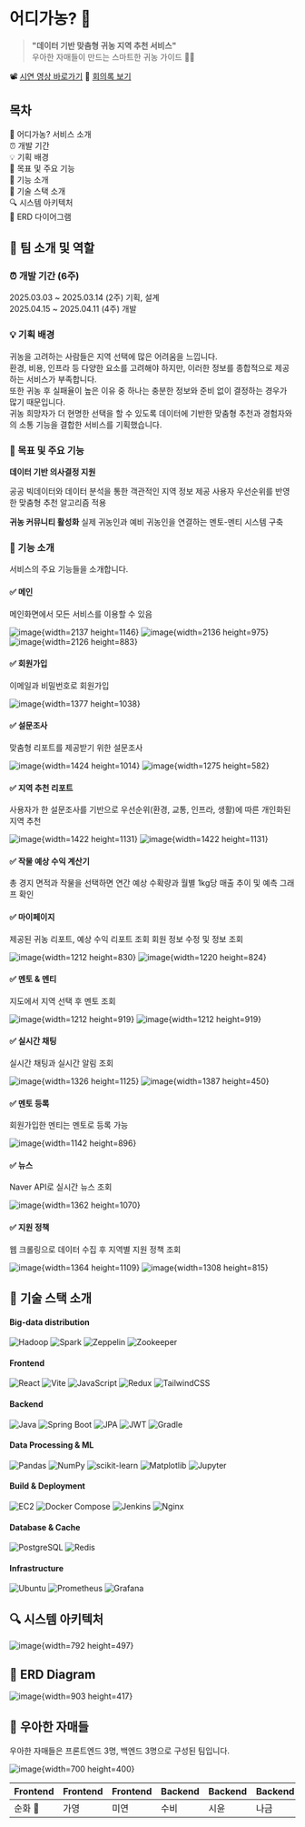 
# 어디가농? 🌽

> **"데이터 기반 맞춤형 귀농 지역 추천 서비스"**  
우아한 자매들이 만드는 스마트한 귀농 가이드 🚜✨  

📽️ [시연 영상 바로가기](https://drive.google.com/file/d/1nhuQVSqwYE_Bl4Ter0TAZ4RBhGhQi_vt/view) 
📝 [회의록 보기](https://cloud-ice-455.notion.site/1d515a2ee9308155bc00c09a12c43fbe?pvs=4)


## 목차

🌱 어디가농? 서비스 소개
<br>
⏰ 개발 기간
<br>
💡 기획 배경
<br>
🎯 목표 및 주요 기능
<br>
🔧 기능 소개
<br>
📢 기술 스택 소개
<br>
🔍 시스템 아키텍처
<br>
💾 ERD 다이어그램
<br>


## 👥 팀 소개 및 역할

### ⏰ 개발 기간 (6주)
2025.03.03 ~ 2025.03.14 (2주) 기획, 설계
<br>
2025.04.15 ~ 2025.04.11 (4주) 개발

### 💡 기획 배경

귀농을 고려하는 사람들은 지역 선택에 많은 어려움을 느낍니다. <br>환경, 비용, 인프라 등 다양한 요소를 고려해야 하지만, 이러한 정보를 종합적으로 제공하는 서비스가 부족합니다.<br>
또한 귀농 후 실패율이 높은 이유 중 하나는 충분한 정보와 준비 없이 결정하는 경우가 많기 때문입니다. <br>귀농 희망자가 더 현명한 선택을 할 수 있도록 데이터에 기반한 맞춤형 추천과 경험자와의 소통 기능을 결합한 서비스를 기획했습니다.


### 🎯 목표 및 주요 기능

**데이터 기반 의사결정 지원**

공공 빅데이터와 데이터 분석을 통한 객관적인 지역 정보 제공
사용자 우선순위를 반영한 맞춤형 추천 알고리즘 적용


**귀농 커뮤니티 활성화**
실제 귀농인과 예비 귀농인을 연결하는 멘토-멘티 시스템 구축



### 🔧 기능 소개

서비스의 주요 기능들을 소개합니다.

#### ✅ 메인

메인화면에서 모든 서비스를 이용할 수 있음 

![image](/uploads/03a9b270aada745ab15c17af36628163/image.png){width=2137 height=1146}
![image](/uploads/9a41466e94dc97a3bdce77ae49947404/image.png){width=2136 height=975}
![image](/uploads/66f1f6d47409f2439d1ec4a90f4881b9/image.png){width=2126 height=883}

#### ✅ 회원가입

이메일과 비밀번호로 회원가입

![image](/uploads/4c1317059de606343e7b2e02608ab081/image.png){width=1377 height=1038}

#### ✅ 설문조사


맞춤형 리포트를 제공받기 위한 설문조사 

![image](/uploads/c8795bf729c2cc813dd44c6cc5acb176/image.png){width=1424 height=1014}
![image](/uploads/b32bca384034555c15e3002bf895012b/image.png){width=1275 height=582}


#### ✅ 지역 추천 리포트 

사용자가 한 설문조사를 기반으로 우선순위(환경, 교통, 인프라, 생활)에 따른 개인화된 지역 추천

![image](/uploads/8715edbef3b6ea7ff88d39a9ef02b6b2/image.png){width=1422 height=1131}
![image](/uploads/6a311e986ee41ada564f7cbfecdff4f8/image.png){width=1422 height=1131}


#### ✅ 작물 예상 수익 계산기

총 경지 면적과 작물을 선택하면 연간 예상 수확량과 월별 1kg당 매출 추이 및 예측 그래프 확인


#### ✅ 마이페이지 

제공된 귀농 리포트, 예상 수익 리포트 조회 
회원 정보 수정 및 정보 조회 

![image](/uploads/52e7c52a2ae001f935ce4030f04b4b86/image.png){width=1212 height=830}
![image](/uploads/9abb4ac39fd8a2c275ef5cf7bfb33e9b/image.png){width=1220 height=824}

#### ✅ 멘토 & 멘티 

지도에서 지역 선택 후 멘토 조회

![image](/uploads/54a31863bd63794bc833f163d532a482/image.png){width=1212 height=919}
![image](/uploads/007f5ae1f737596cb96da0ad0cc5fe7a/image.png){width=1212 height=919}


#### ✅ 실시간 채팅

실시간 채팅과 실시간 알림 조회 

![image](/uploads/a35f5b02f283d4368a2e1836198da99d/image.png){width=1326 height=1125}
![image](/uploads/1fb6af7ad2f4373a09e587e8053ba9fc/image.png){width=1387 height=450}

#### ✅ 멘토 등록

회원가입한 멘티는 멘토로 등록 가능 

![image](/uploads/018e15a35c26decff0553def661965cd/image.png){width=1142 height=896}

#### ✅ 뉴스

Naver API로 실시간 뉴스 조회 

![image](/uploads/4b133502ec665d5914f1fb001762ccf7/image.png){width=1362 height=1070}


#### ✅ 지원 정책 

웹 크롤링으로 데이터 수집 후 지역별 지원 정책 조회

![image](/uploads/a51f3ec0f03d1a1717baaadad2655cab/image.png){width=1364 height=1109}
![image](/uploads/fb243842c71b8be1fd121edbd8b1ffb4/image.png){width=1308 height=815}


## 📢 기술 스택 소개

#### Big-data distribution
![Hadoop](https://img.shields.io/badge/Hadoop-3.3.6-66CCFF?logo=apachehadoop)
![Spark](https://img.shields.io/badge/Apache%20Spark-3.5.0-E25A1C?logo=apachespark)
![Zeppelin](https://img.shields.io/badge/Zeppelin-0.10.1-2D2D2D?logo=apachezeppelin)
![Zookeeper](https://img.shields.io/badge/Zookeeper-3.7.1-7E3794?logo=apachezookeeper)

#### Frontend
![React](https://img.shields.io/badge/React-18.3.1-61DAFB?logo=react)
![Vite](https://img.shields.io/badge/Vite-6.0.5-646CFF?logo=vite)
![JavaScript](https://img.shields.io/badge/JavaScript-ES6+-F7DF1E?logo=javascript&logoColor=000)
![Redux](https://img.shields.io/badge/Redux-Toolkit-764ABC?logo=redux&logoColor=white)
![TailwindCSS](https://img.shields.io/badge/TailwindCSS-3.3.3-38B2AC?logo=tailwindcss)

#### Backend 
![Java](https://img.shields.io/badge/Java-17-blue?logo=java)
![Spring Boot](https://img.shields.io/badge/Spring%20Boot-3.4.3-brightgreen?logo=springboot)
![JPA](https://img.shields.io/badge/JPA-Hibernate-59666C?logo=hibernate)
![JWT](https://img.shields.io/badge/JWT-Authentication-000000?logo=jsonwebtokens)
![Gradle](https://img.shields.io/badge/Gradle-7.6-02303A?logo=gradle)

#### Data Processing & ML
![Pandas](https://img.shields.io/badge/Pandas-1.5.3-150458?logo=pandas)
![NumPy](https://img.shields.io/badge/NumPy-1.24-013243?logo=numpy)
![scikit-learn](https://img.shields.io/badge/scikit--learn-1.4.1-F7931E?logo=scikitlearn)
![Matplotlib](https://img.shields.io/badge/Matplotlib-3.7.1-11557C?logo=matplotlib)
![Jupyter](https://img.shields.io/badge/Jupyter-Lab-orange?logo=jupyter)

#### Build & Deployment
![EC2](https://img.shields.io/badge/AWS%20EC2-t3.medium-FF9900?logo=amazonaws&logoColor=white)
![Docker Compose](https://img.shields.io/badge/Docker--Compose-2496ED?logo=docker&logoColor=white)
![Jenkins](https://img.shields.io/badge/Jenkins-Automation-D24939?logo=jenkins)
![Nginx](https://img.shields.io/badge/Nginx-1.27.4-009639?logo=nginx)

#### Database & Cache
![PostgreSQL](https://img.shields.io/badge/PostgreSQL-14-336791?logo=postgresql)
![Redis](https://img.shields.io/badge/Redis-7.2-DC382D?logo=redis)

#### Infrastructure
![Ubuntu](https://img.shields.io/badge/Ubuntu-22.04-E95420?logo=ubuntu)
![Prometheus](https://img.shields.io/badge/Prometheus-Metrics-orange?logo=prometheus)
![Grafana](https://img.shields.io/badge/Grafana-Dashboard-F46800?logo=grafana)


## 🔍 시스템 아키텍처
![image](/uploads/f3ea4e35631592b9352daf236f0cc041/image.png){width=792 height=497}


## 💾 ERD Diagram
![image](/uploads/c026cec944b592c293132a059f34db21/image.png){width=903 height=417}


## 👥 우아한 자매들

우아한 자매들은 프론트엔드 3명, 백엔드 3명으로 구성된 팀입니다.

![image](/uploads/aa310f5cbadb5743ac0b922bf1ca6731/image.png){width=700 height=400}


| Frontend | Frontend | Frontend | Backend | Backend | Backend |
|--------------|--------------|--------------|--------------|----------|--------------|
| 순화 👑 | 가영 | 미연 | 수비 | 시윤 | 나금 |

